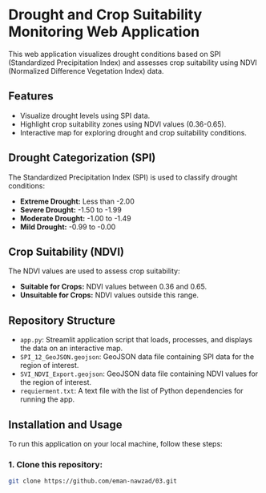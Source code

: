 # Drought and Crop Suitability Monitoring Web Application

This web application visualizes drought conditions based on SPI (Standardized Precipitation Index) and assesses crop suitability using NDVI (Normalized Difference Vegetation Index) data. 

## Features
- Visualize drought levels using SPI data.
- Highlight crop suitability zones using NDVI values (0.36-0.65).
- Interactive map for exploring drought and crop suitability conditions.

## Drought Categorization (SPI)
The Standardized Precipitation Index (SPI) is used to classify drought conditions:
- **Extreme Drought:** Less than -2.00
- **Severe Drought:** -1.50 to -1.99
- **Moderate Drought:** -1.00 to -1.49
- **Mild Drought:** -0.99 to -0.00

## Crop Suitability (NDVI)
The NDVI values are used to assess crop suitability:
- **Suitable for Crops:** NDVI values between 0.36 and 0.65.
- **Unsuitable for Crops:** NDVI values outside this range.

## Repository Structure
- `app.py`: Streamlit application script that loads, processes, and displays the data on an interactive map.
- `SPI_12_GeoJSON.geojson`: GeoJSON data file containing SPI data for the region of interest.
- `SVI_NDVI_Export.geojson`: GeoJSON data file containing NDVI values for the region of interest.
- `requierment.txt`: A text file with the list of Python dependencies for running the app.

## Installation and Usage
To run this application on your local machine, follow these steps:

### 1. Clone this repository:
```bash
git clone https://github.com/eman-nawzad/03.git


